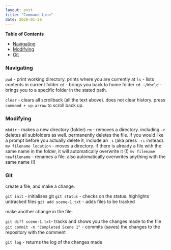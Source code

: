```yaml
---
layout: post
title: "Command Line"
date: 2020-01-26
---
```


__Table of Contents__
 - [Navigating](#navigate)
 - [Modifying](#modify)
 - [Git](#git)

<a id="navigate"></a>
### Navigating

`pwd` - print working directory. prints where you are currently at
`ls` - lists contents in current folder
`cd` - brings you back to home folder
`cd ~/World` - brings you to a specific folder in the stated path. 

`clear` - clears all scrollback (all the text above). does not clear history. press `command + up-arrow` to scroll back up.


<a id="modify"></a>
### Modifying

`mkdir` - makes a new directory (folder)
`rm` - removes a directory. including `-r` deletes all subfolders as well. permanently deletes the file. if you would like a prompt before you actually delete it, include an `-i` (aka press `-ri` instead).
`mv filename location` - moves a directory. if there is already a file with the same name in the folder, it will automatically overwrite it (!) 
`mv filename newfilename` - renames a file. also automatically overwrites anything with the same name (!)


<a id="git"></a>
### Git

create a file, and make a change.

`git init` - initialises git
`git status` - checks on the status. highlights untracked files
`git add scene-1.txt` - adds files to be tracked

make another change in the file.

`git diff scene-1.txt`- tracks and shows you the changes made to the file
`git commit -m "Completed Scene 1"` - commits (saves) the changes to the repository with the comment

`git log` - returns the log of the changes made